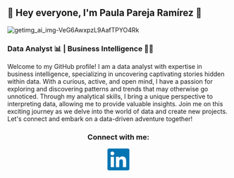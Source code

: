 ## 👋 Hey everyone, I'm Paula Pareja Ramírez 👋

![getimg_ai_img-VeG6AwxpzL9AafTPYO4Rk](https://github.com/PaulaPRamirez/Bio/assets/134306954/fdb4e850-644f-4205-841e-33a116e7553a)

### Data Analyst 📊 | Business Intelligence 👩‍💻

Welcome to my GitHub profile! I am a data analyst with expertise in business intelligence, specializing in uncovering captivating stories hidden within data. With a curious, active, and open mind, I have a passion for exploring and discovering patterns and trends that may otherwise go unnoticed. Through my analytical skills, I bring a unique perspective to interpreting data, allowing me to provide valuable insights. Join me on this exciting journey as we delve into the world of data and create new projects. Let's connect and embark on a data-driven adventure together!

<h3 align="center">Connect with me:</h3>
<p align="center">
  <a href="https://www.linkedin.com/in/paulaparejaram%C3%ADrez/" onclick="window.open(this.href, '_blank'); return false;">
    <img align="center" src="https://github.com/PaulaPRamirez/Bio/blob/46abd9c0e5bb919e13b90b2fa885767e5708b0ac/Logo_LinkedIn.png" alt="PaulaPRamírez" height="50" width="50" />
  </a>
</p>

